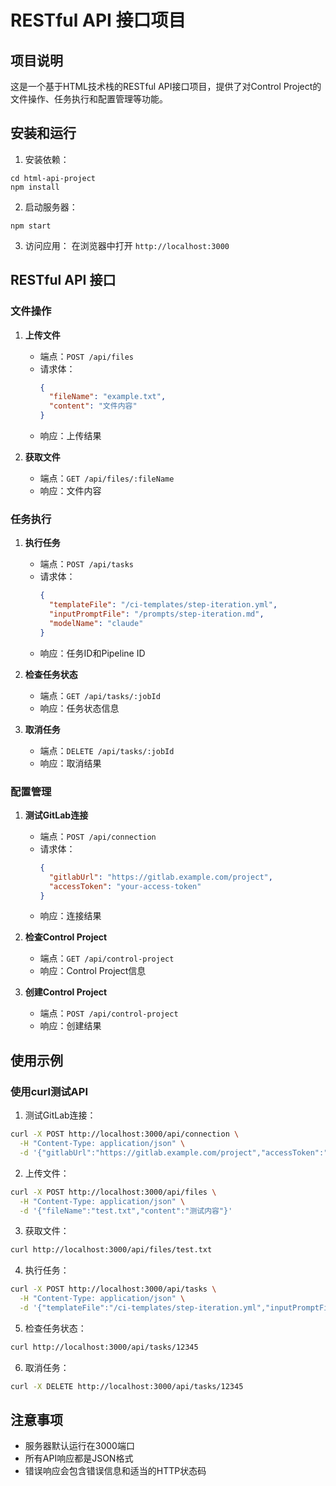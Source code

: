 # RESTful API 接口项目

## 项目说明

这是一个基于HTML技术栈的RESTful API接口项目，提供了对Control Project的文件操作、任务执行和配置管理等功能。

## 安装和运行

1. 安装依赖：
```
cd html-api-project
npm install
```

2. 启动服务器：
```
npm start
```

3. 访问应用：
在浏览器中打开 `http://localhost:3000`

## RESTful API 接口

### 文件操作

1. **上传文件**
   - 端点：`POST /api/files`
   - 请求体：
     ```json
     {
       "fileName": "example.txt",
       "content": "文件内容"
     }
     ```
   - 响应：上传结果

2. **获取文件**
   - 端点：`GET /api/files/:fileName`
   - 响应：文件内容

### 任务执行

1. **执行任务**
   - 端点：`POST /api/tasks`
   - 请求体：
     ```json
     {
       "templateFile": "/ci-templates/step-iteration.yml",
       "inputPromptFile": "/prompts/step-iteration.md",
       "modelName": "claude"
     }
     ```
   - 响应：任务ID和Pipeline ID

2. **检查任务状态**
   - 端点：`GET /api/tasks/:jobId`
   - 响应：任务状态信息

3. **取消任务**
   - 端点：`DELETE /api/tasks/:jobId`
   - 响应：取消结果

### 配置管理

1. **测试GitLab连接**
   - 端点：`POST /api/connection`
   - 请求体：
     ```json
     {
       "gitlabUrl": "https://gitlab.example.com/project",
       "accessToken": "your-access-token"
     }
     ```
   - 响应：连接结果

2. **检查Control Project**
   - 端点：`GET /api/control-project`
   - 响应：Control Project信息

3. **创建Control Project**
   - 端点：`POST /api/control-project`
   - 响应：创建结果

## 使用示例

### 使用curl测试API

1. 测试GitLab连接：
```bash
curl -X POST http://localhost:3000/api/connection \
  -H "Content-Type: application/json" \
  -d '{"gitlabUrl":"https://gitlab.example.com/project","accessToken":"your-token"}'
```

2. 上传文件：
```bash
curl -X POST http://localhost:3000/api/files \
  -H "Content-Type: application/json" \
  -d '{"fileName":"test.txt","content":"测试内容"}'
```

3. 获取文件：
```bash
curl http://localhost:3000/api/files/test.txt
```

4. 执行任务：
```bash
curl -X POST http://localhost:3000/api/tasks \
  -H "Content-Type: application/json" \
  -d '{"templateFile":"/ci-templates/step-iteration.yml","inputPromptFile":"/prompts/step-iteration.md","modelName":"claude"}'
```

5. 检查任务状态：
```bash
curl http://localhost:3000/api/tasks/12345
```

6. 取消任务：
```bash
curl -X DELETE http://localhost:3000/api/tasks/12345
```

## 注意事项

- 服务器默认运行在3000端口
- 所有API响应都是JSON格式
- 错误响应会包含错误信息和适当的HTTP状态码
